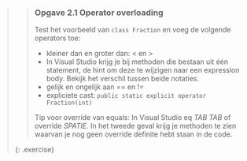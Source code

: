 >> ### Opgave 2.1 Operator overloading
>> Test het voorbeeld van `class Fraction` en voeg de volgende operators toe: 
>> * kleiner dan en groter dan: < en >
>> * In Visual Studio krijg je bij methoden die bestaan uit één statement, de hint om deze te wijzigen naar een expression body. Bekijk het verschil tussen beide notaties.
>> * gelijk en ongelijk aan == en != 
>> * expliciete cast: `public static explicit operator Fraction(int)`
>>
>>Tip voor override van equals: In Visual Studio eq *TAB TAB* of override *SPATIE*. In het tweede geval krijg je methoden te zien waarvan je nog geen override definite hebt staan in de code. 
>>
>{: .exercise}